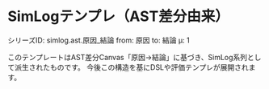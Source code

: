 <!--
@zettel_type: unknown
@description: 分類不能。手動で確認が必要。
-->

# SimLogテンプレ（AST差分由来）

シリーズID: simlog.ast.原因_結論
from: 原因
to: 結論
μ: 1

このテンプレートはAST差分Canvas「原因→結論」に基づき、SimLog系列として派生されたものです。
今後この構造を基にDSLや評価テンプレが展開されます。
